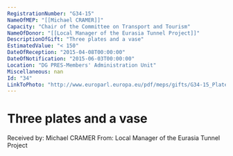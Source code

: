 ```yaml
---
RegistrationNumber: "G34-15"
NameOfMEP: "[[Michael CRAMER]]"
Capacity: "Chair of the Committee on Transport and Tourism"
NameOfDonor: "[[Local Manager of the Eurasia Tunnel Project]]"
DescriptionOfGift: "Three plates and a vase"
EstimatedValue: "< 150"
DateOfReception: "2015-04-08T00:00:00"
DateOfNotification: "2015-06-03T00:00:00"
Location: "DG PRES-Members' Administration Unit"
Miscellaneous: nan
Id: "34"
LinkToPhoto: "http://www.europarl.europa.eu/pdf/meps/gifts/G34-15_Plates_and_Vase.JPG#"
---
```


# Three plates and a vase

Received by: Michael CRAMER
From: Local Manager of the Eurasia Tunnel Project
